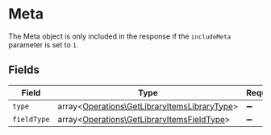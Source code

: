 # Meta

The Meta object is only included in the response if the `includeMeta` parameter is set to `1`.



## Fields

| Field                                                                                                 | Type                                                                                                  | Required                                                                                              | Description                                                                                           |
| ----------------------------------------------------------------------------------------------------- | ----------------------------------------------------------------------------------------------------- | ----------------------------------------------------------------------------------------------------- | ----------------------------------------------------------------------------------------------------- |
| `type`                                                                                                | array<[Operations\GetLibraryItemsLibraryType](../../Models/Operations/GetLibraryItemsLibraryType.md)> | :heavy_minus_sign:                                                                                    | N/A                                                                                                   |
| `fieldType`                                                                                           | array<[Operations\GetLibraryItemsFieldType](../../Models/Operations/GetLibraryItemsFieldType.md)>     | :heavy_minus_sign:                                                                                    | N/A                                                                                                   |